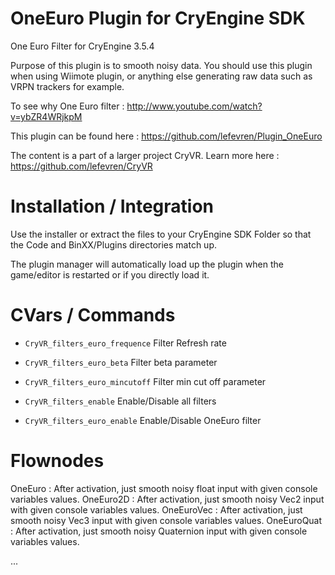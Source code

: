 OneEuro Plugin for CryEngine SDK
=====================================

One Euro Filter for CryEngine 3.5.4

Purpose of this plugin is to smooth noisy data. You should use this plugin when using Wiimote plugin, or anything else generating raw data such as VRPN trackers for example.

To see why One Euro filter : http://www.youtube.com/watch?v=ybZR4WRjkpM

This plugin can be found here : https://github.com/lefevren/Plugin_OneEuro

The content is a part of a larger project CryVR. Learn more here : https://github.com/lefevren/CryVR

Installation / Integration
==========================

Use the installer or extract the files to your CryEngine SDK Folder so that the Code and BinXX/Plugins directories match up.

The plugin manager will automatically load up the plugin when the game/editor is restarted or if you directly load it.


CVars / Commands
================
* ```CryVR_filters_euro_frequence``` Filter Refresh rate

* ```CryVR_filters_euro_beta``` Filter beta parameter

* ```CryVR_filters_euro_mincutoff```
  Filter min cut off parameter

* ```CryVR_filters_enable```
  Enable/Disable all filters

* ```CryVR_filters_euro_enable```
  Enable/Disable OneEuro filter


Flownodes
=========
OneEuro : After activation, just smooth noisy float input with given console variables values.
OneEuro2D : After activation, just smooth noisy Vec2 input with given console variables values.
OneEuroVec : After activation, just smooth noisy Vec3 input with given console variables values.
OneEuroQuat : After activation, just smooth noisy Quaternion input with given console variables values.





...
